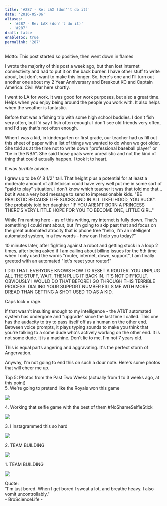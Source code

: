 ```yaml
---
title: '#287 - Re: LAX (don''t do it)'
date: '2016-05-06'
aliases:
  - '#287 - Re: LAX (don''t do it)'
  - '#287'
draft: false
enableToc: true
permalink: '287'
---
```


Motto: This post started so positive, then went down in flames  
  
I wrote the majority of this post a week ago, but then lost internet connectivity and had to put it on the back burner. I have other stuff to write about, but don't want to make this longer. So, here's one and I'll turn out another one about my 2 Year Anniversary and Breakout KC and Captain America: Civil War here shortly.  
  
I went to LA for work. It was good for work purposes, but also a great time. Helps when you enjoy being around the people you work with. It also helps when the weather is fantastic.  
  
Before that was a fishing trip with some high school buddies. I don't fish very often, but I'd say I fish often enough. I don't see old friends very often, and I'd say that's not often enough.  
  
When I was a kid, in kindergarten or first grade, our teacher had us fill out this sheet of paper with a list of things we wanted to do when we got older. She told as at the time not to write down "professional baseball player" or "be in the NBA". She said those goals were unrealistic and not the kind of thing that could actually happen. I took it to heart.  
  
It was _terrible_ advice.   
  
I grew up to be 6' 8 1/2" tall. That height plus a potential for at least a moderate amount of athleticism could have very well put me in some sort of "paid to play" situation. I don't know which teacher it was that told me that... but it was a very bad message to send to impressionable kids. "BE REALISTIC BECAUSE LIFE SUCKS AND IN ALL LIKELIHOOD, YOU SUCK". She probably told her daughter "IF YOU AREN'T BORN A PRINCESS THERE'S VERY LITTLE HOPE FOR YOU TO BECOME ONE, LITTLE GIRL."  
  
While I'm ranting here - as of this writing, my internet is fully down. That's something I could rant about, but I'm going to skip past that and focus on the great automated atrocity that is phone tree "hello, I'm an intelligent automated system, in a few words - how can I help you today?"  
  
10 minutes later, after fighting against a robot and getting stuck in a loop 2 times, after being asked if I am calling about billing issues for the 5th time when I only used the words "router, internet, down, support", I am finally greeted with an automated "let's reset your router!"  
  
I DID THAT. EVERYONE KNOWS HOW TO RESET A ROUTER. YOU UNPLUG ALL THE STUFF, WAIT, THEN PLUG IT BACK IN. IT'S NOT DIFFICULT. OBVIOUSLY I WOULD DO THAT BEFORE I GO THROUGH THIS TERRIBLE PROCESS. DIALING YOUR SUPPORT NUMBER FILLS ME WITH MORE DREAD THAN GETTING A SHOT USED TO AS A KID.  
  
Caps lock = rage.  
  
If that wasn't insulting enough to my intelligence - the AT&T automated system has undergone and "upgrade" since the last time I called. This one has the audacity to try to pass itself off as a human on the other end. Between voice prompts, it plays typing sounds to make you think that you're talking to a some dude who's actively working on the other end. It is not some dude. It is a machine. Don't lie to me. I'm not 7 years old.  
  
This is equal parts angering and aggravating. It's the perfect storm of Angervation.  
  
Anyway, I'm not going to end this on such a dour note. Here's some photos that will cheer me up.  
  
Top 5: Photos from the Past Two Weeks (actually from 1 to 3 weeks ago, at this point)  
5\. We're going to pretend like the Royals won this game  

[![](assets/287-1.jpg)](https://1.bp.blogspot.com/-LOlsos33hy0/Vyytiehz9jI/AAAAAAACMB4/fCfTWQrfGY8TGkdc4OtgQKJKzpFSi8o5QCLcB/s1600/IMG%5F20160426%5F195016.jpg)

  
4\. Working that selfie game with the best of them \#NoShameSelfieStick  

[![](assets/287-2.jpg)](https://3.bp.blogspot.com/-Rhe8WMiCB28/Vyyp-VboKjI/AAAAAAACMBs/Scyzc7oNKn08VjrV-du3JiF0ZgOG9XtvwCLcB/s1600/G0031060.JPG)

  
3\. I Instagrammed this so hard  

[![](assets/287-3.jpg)](https://2.bp.blogspot.com/-3jJJE5TQi3s/VyymkvUYXWI/AAAAAAACMBc/Q2Z4ig3keosgweuP9rhYjn2h923hS83iwCLcB/s1600/GOPR9977.JPG)

  
2\. TEAM BUILDING  

[![](assets/287-4.jpg)](https://4.bp.blogspot.com/-XD56j0BEP-Q/VyylzjguENI/AAAAAAACMBQ/%5FEn-LSTT-iYqvKUE602sGG6gBxGQ7Y2VQCLcB/s1600/IMG%5F20160426%5F195402.jpg)

  
1\. TEAM BUILDING  
  
[![](assets/287-5.jpg)](https://2.bp.blogspot.com/-LX5WTqO3UjU/VyymTW9uBWI/AAAAAAACMBU/v8zkodfVSus4LJLgkts0EI-tG5UUZLGugCLcB/s1600/IMG%5F20160424%5F110130.jpg)

  
Quote:  
"I'm just bored. When I get bored I sweat a lot, and breathe heavy. I also vomit uncontrollably."  
\- BroScienceLife -
